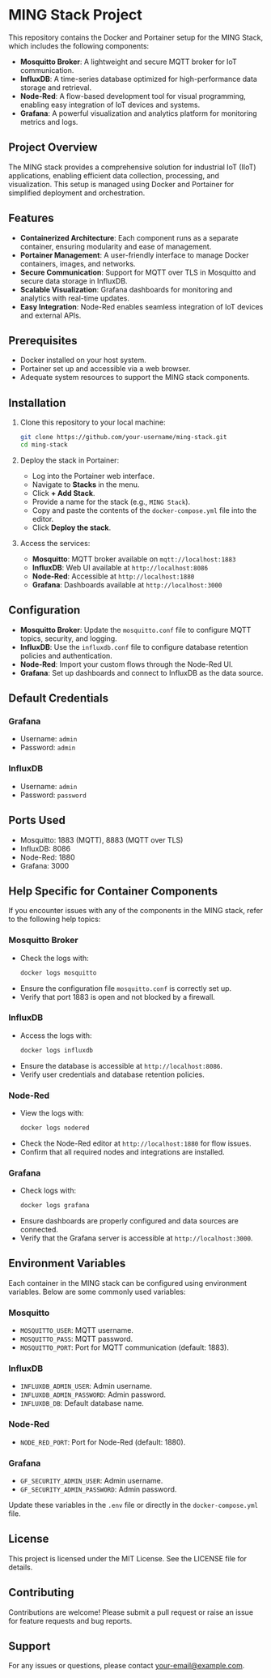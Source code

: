 # MING Stack Project

This repository contains the Docker and Portainer setup for the MING Stack, which includes the following components:

- **Mosquitto Broker**: A lightweight and secure MQTT broker for IoT communication.
- **InfluxDB**: A time-series database optimized for high-performance data storage and retrieval.
- **Node-Red**: A flow-based development tool for visual programming, enabling easy integration of IoT devices and systems.
- **Grafana**: A powerful visualization and analytics platform for monitoring metrics and logs.

## Project Overview
The MING stack provides a comprehensive solution for industrial IoT (IIoT) applications, enabling efficient data collection, processing, and visualization. This setup is managed using Docker and Portainer for simplified deployment and orchestration.

## Features
- **Containerized Architecture**: Each component runs as a separate container, ensuring modularity and ease of management.
- **Portainer Management**: A user-friendly interface to manage Docker containers, images, and networks.
- **Secure Communication**: Support for MQTT over TLS in Mosquitto and secure data storage in InfluxDB.
- **Scalable Visualization**: Grafana dashboards for monitoring and analytics with real-time updates.
- **Easy Integration**: Node-Red enables seamless integration of IoT devices and external APIs.

## Prerequisites
- Docker installed on your host system.
- Portainer set up and accessible via a web browser.
- Adequate system resources to support the MING stack components.

## Installation

1. Clone this repository to your local machine:
   ```bash
   git clone https://github.com/your-username/ming-stack.git
   cd ming-stack
   ```

2. Deploy the stack in Portainer:
   - Log into the Portainer web interface.
   - Navigate to **Stacks** in the menu.
   - Click **+ Add Stack**.
   - Provide a name for the stack (e.g., `MING Stack`).
   - Copy and paste the contents of the `docker-compose.yml` file into the editor.
   - Click **Deploy the stack**.

3. Access the services:
   - **Mosquitto**: MQTT broker available on `mqtt://localhost:1883`
   - **InfluxDB**: Web UI available at `http://localhost:8086`
   - **Node-Red**: Accessible at `http://localhost:1880`
   - **Grafana**: Dashboards available at `http://localhost:3000`

## Configuration

- **Mosquitto Broker**: Update the `mosquitto.conf` file to configure MQTT topics, security, and logging.
- **InfluxDB**: Use the `influxdb.conf` file to configure database retention policies and authentication.
- **Node-Red**: Import your custom flows through the Node-Red UI.
- **Grafana**: Set up dashboards and connect to InfluxDB as the data source.

## Default Credentials

### Grafana
- Username: `admin`
- Password: `admin`

### InfluxDB
- Username: `admin`
- Password: `password`

## Ports Used
- Mosquitto: 1883 (MQTT), 8883 (MQTT over TLS)
- InfluxDB: 8086
- Node-Red: 1880
- Grafana: 3000

## Help Specific for Container Components

If you encounter issues with any of the components in the MING stack, refer to the following help topics:

### Mosquitto Broker
- Check the logs with:
  ```bash
  docker logs mosquitto
  ```
- Ensure the configuration file `mosquitto.conf` is correctly set up.
- Verify that port 1883 is open and not blocked by a firewall.

### InfluxDB
- Access the logs with:
  ```bash
  docker logs influxdb
  ```
- Ensure the database is accessible at `http://localhost:8086`.
- Verify user credentials and database retention policies.

### Node-Red
- View the logs with:
  ```bash
  docker logs nodered
  ```
- Check the Node-Red editor at `http://localhost:1880` for flow issues.
- Confirm that all required nodes and integrations are installed.

### Grafana
- Check logs with:
  ```bash
  docker logs grafana
  ```
- Ensure dashboards are properly configured and data sources are connected.
- Verify that the Grafana server is accessible at `http://localhost:3000`.

## Environment Variables

Each container in the MING stack can be configured using environment variables. Below are some commonly used variables:

### Mosquitto
- `MOSQUITTO_USER`: MQTT username.
- `MOSQUITTO_PASS`: MQTT password.
- `MOSQUITTO_PORT`: Port for MQTT communication (default: 1883).

### InfluxDB
- `INFLUXDB_ADMIN_USER`: Admin username.
- `INFLUXDB_ADMIN_PASSWORD`: Admin password.
- `INFLUXDB_DB`: Default database name.

### Node-Red
- `NODE_RED_PORT`: Port for Node-Red (default: 1880).

### Grafana
- `GF_SECURITY_ADMIN_USER`: Admin username.
- `GF_SECURITY_ADMIN_PASSWORD`: Admin password.

Update these variables in the `.env` file or directly in the `docker-compose.yml` file.

## License
This project is licensed under the MIT License. See the LICENSE file for details.

## Contributing
Contributions are welcome! Please submit a pull request or raise an issue for feature requests and bug reports.

## Support
For any issues or questions, please contact [your-email@example.com](mailto:your-email@example.com).
